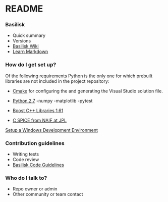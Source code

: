 # README #

### Basilisk ###

* Quick summary
* Versions
* [Basilisk Wiki](https://bitbucket.org/avslab/basilisk/wiki/Home)
* [Learn Markdown](https://bitbucket.org/tutorials/markdowndemo)

### How do I get set up? ###
Of the following requirements Python is the only one for which prebuilt libraries are not included in the project repository:

* [Cmake](https://cmake.org) for configuring the and generating the Visual Studio solution file.
* [Python 2.7](https://www.python.org/downloads/windows/)
-numpy
-matplotlib
-pytest

* [Boost C++ Libraries 1.61](http://www.boost.org/users/download/)
* [C SPICE from NAIF at JPL](https://naif.jpl.nasa.gov/naif/toolkit_C.html)

[Setup a Windows Development Environment](https://bitbucket.org/avslab/basilisk/wiki/Windows%20Setup)

### Contribution guidelines ###

* Writing tests
* Code review
* [Basilisk Code Guidelines](https://bitbucket.org/avslab/basilisk/wiki/Basilisk%20Project%20Core%20Coding%20Guidelines)

### Who do I talk to? ###

* Repo owner or admin
* Other community or team contact